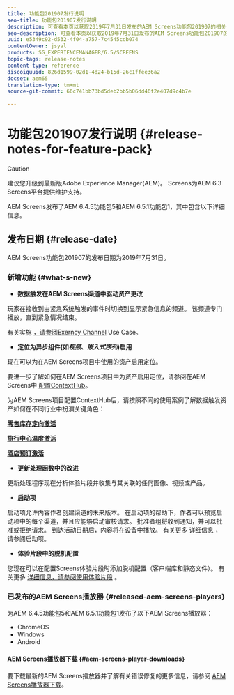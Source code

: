```yaml
---
title: 功能包201907发行说明
seo-title: 功能包201907发行说明
description: 可查看本页以获取2019年7月31日发布的AEM Screens功能包201907的相关信息。
seo-description: 可查看本页以获取2019年7月31日发布的AEM Screens功能包201907的相关信息。
uuid: e5349c92-d532-4f04-a757-7c4545cdb074
contentOwner: jsyal
products: SG_EXPERIENCEMANAGER/6.5/SCREENS
topic-tags: release-notes
content-type: reference
discoiquuid: 826d1599-02d1-4d24-b15d-26c1ffee36a2
docset: aem65
translation-type: tm+mt
source-git-commit: 66c741bb73bd5deb2bb5b06dd46f2e407d9c4b7e

---
```



# 功能包201907发行说明 {#release-notes-for-feature-pack}

>[!CAUTION]
>
>建议您升级到最新版Adobe Experience Manager(AEM)。 Screens为AEM 6.3 Screens平台提供维护支持。

AEM Screens发布了AEM 6.4.5功能包5和AEM 6.5.1功能包1，其中包含以下详细信息。

## 发布日期 {#release-date}

AEM Screens功能包201907的发布日期为2019年7月31日。

### 新增功能 {#what-s-new}

* **数据触发在AEM Screens渠道中驱动资产更改**

玩家在接收到由紧急系统触发的事件时切换到显示紧急信息的频道。 该频道专门播放，直到紧急情况结束。

有关实施 [，请参阅Exerncy Channel](emergency-channel.md) Use Case。

* **定位为异步组件(如&#x200B;*视频、嵌入式序列*)启用**

现在可以为在AEM Screens项目中使用的资产启用定位。

要进一步了解如何在AEM Screens项目中为资产启用定位，请参阅在AEM Screens中 [配置ContextHub](configuring-context-hub.md)。

为AEM Screens项目配置ContextHub后，请按照不同的使用案例了解数据触发资产如何在不同行业中扮演关键角色：

**[零售库存定向激活](retail-inventory-activation.md)**

**[旅行中心温度激活](local-temperature-activation.md)**

**[酒店预订激活](hospitality-reservation-activation.md)**

* **更新处理函数中的改进**

更新处理程序现在分析体验片段并收集与其关联的任何图像、视频或产品。

* **启动项**

启动项允许内容作者创建渠道的未来版本。 在启动项的帮助下，作者可以预览启动项中的每个渠道，并且应能够启动审核请求。 批准者组将收到通知，并可以批准或拒绝请求。 到达活动日期后，内容将在设备中播放。
有关更多 [详细信息](launches.md) ，请参阅启动项。

* **体验片段中的脱机配置**

您现在可以在配置Screens体验片段时添加脱机配置（客户端库和静态文件）。 有关更多 [详细信息，请参阅使用体验片段](experience-fragments-in-screens.md) 。

### 已发布的AEM Screens播放器 {#released-aem-screens-players}

为AEM 6.4.5功能包5和AEM 6.5.1功能包1发布了以下AEM Screens播放器：

* ChromeOS
* Windows
* Android

#### AEM Screens播放器下载 {#aem-screens-player-downloads}

要下载最新的AEM Screens播放器并了解有关错误修复的更多信息，请参阅 [AEM Screens播放器下载](https://download.macromedia.com/screens/)。

